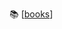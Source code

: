 📚 [[books]]

[//begin]: # "Autogenerated link references for markdown compatibility"
[books]: books/books.md "Books"
[//end]: # "Autogenerated link references"